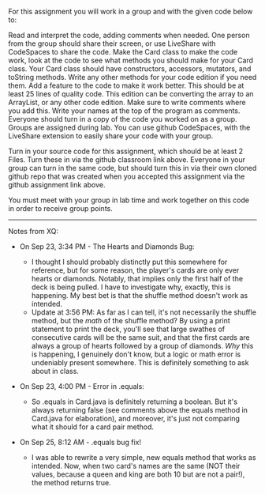 For this assignment you will work in a group and with the given code below to:

Read and interpret the code, adding comments when needed.  One person from the group should share their screen, or use LiveShare with CodeSpaces to share the code.
Make the Card class to make the code work, look at the code to see what methods you should make for your Card class. Your Card class should have constructors, accessors, mutators, and toString methods. Write any other methods for your code edition if you need them.
Add a feature to the code to make it work better. This should be at least 25 lines of quality code. This edition can be converting the array to an ArrayList, or any other code edition.
Make sure to write comments where you add this.  Write your names at the top of the program as comments. Everyone should turn in a copy of the code you worked on as a group.
Groups are assigned during lab.  You can use github CodeSpaces, with the LiveShare extension to easily share your code with your group.

Turn in your source code for this assignment, which should be at least 2 Files.  Turn these in via the github classroom link above.  Everyone in your group can turn in the same code, but should turn this in via their own cloned github repo that was created when you accepted this assignment via the github assignment link above.

You must meet with your group in lab time and work together on this code in order to receive group points.

-----------------

Notes from XQ:
- On Sep 23, 3:34 PM - The Hearts and Diamonds Bug: 
    - I thought I should probably distinctly put this somewhere for reference, but for some reason, the player's cards are only ever hearts or diamonds. Notably, that implies only the first half of the deck is being pulled. I have to investigate why, exactly, this is happening. My best bet is that the shuffle method doesn't work as intended.
    - Update at 3:56 PM: As far as I can tell, it's not necessarily the shuffle method, but the *math* of the shuffle method? By using a print statement to print the deck, you'll see that large swathes of consecutive cards will be the same suit, and that the first cards are always a group of hearts followed by a group of diamonds. *Why* this is happening, I genuinely don't know, but a logic or math error is undeniably present somewhere. This is definitely something to ask about in class.

- On Sep 23, 4:00 PM - Error in .equals:
    - So .equals in Card.java is definitely returning a boolean. But it's always returning false (see comments above the equals method in Card.java for elaboration), and moreover, it's just not comparing what it should for a card pair method.
- On Sep 25, 8:12 AM - .equals bug fix!
    - I was able to rewrite a very simple, new equals method that works as intended. Now, when two card's names are the same (NOT their values, because a queen and king are both 10 but are not a pair!), the method returns true.